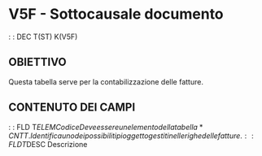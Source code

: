 # V5F - Sottocausale documento
 :  : DEC T(ST) K(V5F)
## OBIETTIVO
Questa tabella serve per la contabilizzazione delle fatture.
## CONTENUTO DEI CAMPI
 :  : FLD T$ELEM Codice
Deve essere un elemento della tabella *CNTT. Identifica uno dei possibili tipi oggetto gestiti nelle righe delle fatture.
 :  : FLD T$DESC Descrizione
